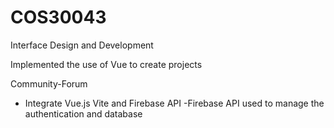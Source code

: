 # COS30043
Interface Design and Development

Implemented the use of Vue to create projects

Community-Forum
- Integrate Vue.js Vite and Firebase API
  -Firebase API used to manage the authentication and database
